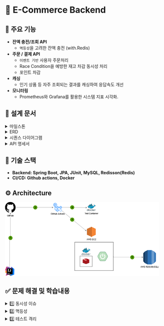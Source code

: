 # 🛒 **E-Commerce Backend**


## 📌 **주요 기능**

- **잔액 충전/조회 API**
  - `멱등성`을 고려한 잔액 충전 (with.Redis)
- **주문 / 결제 API**
  - `이벤트 기반` 사용자 주문처리
  - Race Condition을 예방한 재고 차감 동시성 처리
  - 포인트 차감
- **캐싱**
  - 인기 상품 등 자주 조회되는 결과를 캐싱하여 응답속도 개선
- **모니터링**
  - Prometheus와 Grafana를 활용한 시스템 지표 시각화.


## 📝 설계 문서
<details>
  <summary>마일스톤</summary>

## [3주차] 프로젝트 설계
|     | 작업 | 예상 시간 (시간) |
  |-----|------|----------------|
| 1   | **프로젝트 설계** | **40** |
| 1.1 | 주차 별 마일스톤 설정 | 2 |
| 1.2 | 요구사항 분석 | 8 |
| 1.3 | 시퀀스 다이어그램 작성 | 8 |
| 1.4 | ERD 설계 | 8 |
| 1.5 | API 명세서 작성 | 8 |
| 1.6 | Mock API 구현 | 8 |

## [4주차] 프로젝트 API 구현(With TDD)

|  | 작업                   | 예상 시간 (시간) |
  |--|----------------------|------------|
| 2 | **TDD로 프로젝트 API 구현** | **40**     |
| 2.1 | [주요] 잔액 충전 / 조회 API  | -          |
| 2.1.1 | 잔액 충전 API 개발         | 2          |
| 2.1.2 | 잔액 조회 API 개발         | 2          |
| 2.2 | [기본] 상품 조회 API       | -          |
| 2.2.1 | 상품 정보조회 API 개발       | 8          |
| 2.3 | [주요] 주문 / 결제 API     | -          |
| 2.3.1 | 주문 API 및 포인트 결제 개발   | 16         |
| 2.4 | [기본] 상품 조회 API       | -          |
| 2.4.1 | 판매량 최다 상품 조회         | 3          |

## [5주차] 고도화 및 코드 리팩토링

|    | 작업 | 예상 시간 (시간) |
  |----|------|------------|
| 3  | **고도화 및 코드 리팩토링** | **40**     |
| 3.1 | 고도화 | 20          |
| 3.2 | 동시성 이슈 검토 | 12         |
| 3.3 | 코드 리팩토링 | 8          |
</details>

<details>
  <summary>ERD</summary>

![img_1.png](docs/images/new-erd.png)
</details>

<details>
  <summary>시퀀스 다이어그램</summary>

### 잔액 조회
  ```mermaid
  sequenceDiagram
  autonumber

  actor Client
  participant UserService
  participant UserDB
  Client->>UserService: GET /api/v1/users/{userId}
  UserService->>UserDB: 사용자 조회

  opt 유저 존재하지 않는 경우
    UserDB-->>UserService: UserNotFoundException
    UserService-->>Client: 404 NOT FOUND
  end
UserDB-->>UserService: 
    UserService-->>Client: 유저정보 반환
  ```

### 상품 조회
  ```mermaid
  sequenceDiagram
  autonumber

  actor Client
  participant ProductFacade
  participant ProductService
  participant StockService
  Client->>ProductFacade: GET /api/v1/users/{userId}


```

### 잔액 충전
  ```mermaid
  sequenceDiagram
  autonumber
  actor Client
  participant UserService
  participant UserDB
  Client->>UserService: POST /api/v1/users/{userId}/charge
  UserService->>UserDB: 사용자 조회

  opt 유저 존재하지 않는 경우
    UserDB-->>UserService: UserNotFoundException
    UserService-->>Client: 404 NOT FOUND
  end
  opt 충전금액: 0원 이하, 0원, 1,000,000원 이상
    UserDB-->>UserService: InvalidChargeAmountException
    UserService-->>Client: 400 BAD REQUEST
  end
UserDB-->>UserService: 
    UserService-->>Client: 유저정보 반환(충전 후 잔액) 
  ```

### 주문 동작흐름
  ```mermaid
  sequenceDiagram
  autonumber
  actor Client
  participant OrderAPI
  participant StockService
  participant UserService
  participant PaymentService
  participant Redisson
  participant DB
  participant MessageQueue
  participant NotificationService
  Client->>OrderAPI: POST /api/orders
  Note over OrderAPI: 트랜잭션 시작
  OrderAPI->>DB: 주문 정보 저장(status = '대기')
  OrderAPI->>DB: 주문 상세정보 저장
  Note over StockService: 트랜잭션 시작
  loop
    StockService->>Redisson: 상품번호 기준 락 흭득
    StockService->>DB: 재고 조회
    alt 재고개수 = 0
      DB-->>StockService: 409 CONFLICT
      StockService-->>Client: 409 CONFLICT
    else 재고개수 > 0
      Redisson->>DB: 재고차감
    end
  end
  Note over StockService: 트랜잭션 종료
  UserService->>PaymentService: 보유 포인트 조회
  alt 보유포인트 < 주문금액
    PaymentService-->>Client: 포인트부족 예외
  else 보유포인트 >= 주문금액
    UserService->>PaymentService: 보유 포인트 차감
    PaymentService-->>DB: 차감 내역 저장
  end
  Note over OrderAPI: 트랜잭션 종료
  OrderAPI-->>Client: order ID : 12345
  Note over OrderAPI,NotificationService: 외부에 데이터 전송
  OrderAPI->>MessageQueue: 주문내역 전송
  MessageQueue-->>NotificationService: 주문내역
  par Notification Channels
    NotificationService->>NotificationService: 알림톡 전송
  end
  ```

</details>

<details>
  <summary>API 명세서</summary>

# 이커머스 주문 시스템 API 명세서

---

# GET /api/v1/users/{userId} - 잔액 조회요청

- Description
> 유저 한 명이 자신의 포인트 조회를 한다.

- PathVariable
  - userId: 유저 Id

### Response

```json
[
  {
    "userId": 25,
    "name": "김테스트",
    "hpNo": "010-1234-4112",
    "amount": "100,000"
  }
]
```

### Error

| code | message        | etc |
|------|----------------|-----|
| 404  | 존재하지 않는 유저입니다. |     |     

---
# POST /api/v1/users/{userId}/charge - 잔액 충전요청

- Description
> 유저 한 명이 포인트 충전을 한다.

- Header
  - Idempotency-Key: 멱등성 키
- PathVariable
  - userId: 유저 Id
- UserPointChargeRequest
  - chargeAmount: 충전 요청 금액
### RequestBody
```json
[
  {
    "chargeAmount" : 50000
  }
]
```

### Response

```json
[
  {
    "userId": 25,
    "name": "김테스트",
    "hpNo": "010-1234-4112",
    "amount": "150,000"
  }
]
```

### Error

| code | message                   | etc    |
|------|---------------------------|--------|
| 400  | 최소 충전 금액은 1,000원 입니다.     |  |
| 400  | 최대 충전 금액은 1,000,000원 입니다. |  |
| 400  | 멱등성 키가 누락되었습니다.           |  |
| 404  | 존재하지 않는 유저입니다.            |  |
| 409  | 이미 처리중인 요청입니다.            |  |

---

---
# GET /products/{productId} - 상품 상세조회 요청

- Description
> 상품 목록 중 하나의 상품를 조회한다.

- PathVariable
  - productId: 상품 Id

### Response

```json
[
  {
    "id": 25,
    "name": "빽다방 아메리카노",
    "price": 2500,
    "stock": 9
  }
]
```

### Error

| code | message       | etc    |
|------|---------------|--------|
| 400  | 잘못된 상품 번호입니다. |  |     

---

---
# POST /api/v1/orders - 주문/결제

- Description
> 한 명의 사용자가 여러 개 또는 하나의 상품을 주문한다.

- PathVariable
  - userId: 유저 Id
### RequestBody
```json
[
  {
    "id": 1,
    "user_id": 25,
    "products": [
      {
        "id": 101,
        "name": "양배추 샐러드",
        "quantity": 2
      },
      {
        "id": 102,
        "name": "단호박 샐러드",
        "quantity": 2
      },
      {
        "id": 103,
        "name": "버섯 샐러드",
        "quantity": 1
      }
    ],
    "paymentAmount": 10000
  }
]
```

### Response

```json
[
  {
    "orderId": "1"
  }
]
```

### Error

| code | message           | etc            |
|------|-------------------|----------------|
| 404  | 해당 상품이 존재하지 않습니다. |  |
| 404  | 해당 유저가 존재하지 않습니다. |  |  
| 409  | 결제 금액이 부족합니다.     |  |
| 409  | 품절된 상품이 존재합니다.    |  |

---

---
# GET /products/popular - 인기상품 조회

- Description
> 최근 3일간 최다 판매량 상품 5개를 조회한다.

### Response

```json
[
  {
    "id": 101,
    "name": "양배추 샐러드",
    "sale_count": 20
  },
  {
    "id": 102,
    "name": "단호박 샐러드",
    "sale_count": 18
  },
  {
    "id": 103,
    "name": "버섯 샐러드",
    "sale_count": 10
  },
  {
    "id": 104,
    "name": "감자 샐러드",
    "sale_count": 8
  },
  {
    "id": 105,
    "name": "오이 샐러드",
    "sale_count": 6
  }
]
```

---
</details>

## 🚀 기술 스택
- **Backend: Spring Boot, JPA, JUnit, MySQL, Redisson(Redis)**
- **CI/CD: Github actions, Docker**

## ⚙️ **Architecture**
![img_1.png](docs/images/architecture.png)

## ✅ 문제 해결 및 학습내용
<details>
  <summary>1️⃣ 동시성 이슈</summary>

## 재고 감소 문제에 따른 분석

### 재고 감소 비즈니스 로직
```java
@Transactional
public void decreaseStock(List<OrderProductsRequest> req) {
    for (OrderProductsRequest orderRequest : req) {
        // 락 사용하지 않은 일반적인 상품정보 읽기
        ProductStockEntity productStock = productStockRepository.findById(orderRequest.getProduct_id());
        productStock.decreaseStock(orderRequest.getProduct_id(), (long) orderRequest.getProduct_quantity());
    }
}
```

### 동시성 테스트코드
```java
/*
    재고 갯수가 100개인 상품에 100번의 주문을 시도합니다.
 */
int threadCount = 100;
ExecutorService executorService = Executors.newFixedThreadPool(32);
CountDownLatch latch = new CountDownLatch(threadCount);

for(int i=0; i<threadCount; i++){
    executorService.submit(() -> {
        try {
        productService.decreaseStock(req);
        } finally {
            latch.countDown();
        }
    });
}

latch.await();

assertEquals(0, product.getStock());
```
해당 메서드를 병렬적으로 100번 수행 후 0개가 남길 기대하지만, 테스트에 실패하게 됩니다.

### 왜 실패하는가?

```mermaid
sequenceDiagram
    participant User1 as 사용자 1
    participant DB as 재고 데이터베이스
    participant User2 as 사용자 2

    Note over DB: 초기 재고: 100개

    User1->>DB: 재고 조회 (100개)
    
    User2->>DB: 재고 조회 (100개)
    User2->>DB: 주문 (1개 차감)
    User2->>DB: 저장 (99개)

    User1->>DB: 주문 (1개 차감)
    User1->>DB: 저장 (99개)
```
- 다른 사용자와 `동시에 같은 개수`로 읽게 되었을 때, <b>사용자2</b>가 주문했음에도 불구하고 <b>사용자1</b>은 아무런 영향을 받지않고 있습니다. 이처럼, <b>두 개 이상의 쓰레드가 공유데이터에 접근하여 동시에 변경</b>하려는 문제를 <b>레이스 컨디션(Race Condition)</b> 문제라고 합니다.
- 분석 결과, 현재 사용자 두 명 이상이 A라는 상품을 주문하게 될 시 레이스 컨디션 문제가 발생합니다.

### 어떻게 해결할 것인가?
우리는 <b>공유자원</b>에 접근한다는 기준, `사용자 2`가 주문할 시 `사용자 1`쓰레드에도 재고수량 동기화가 필요합니다.

### 동기화 방법

### 1. synchronized

전통적인 동기화 방식입니다. 메서드나 메서드 내 임계구역을 설정하여 <b>하나의 쓰레드만 접근 가능</b>하며, 해당 쓰레드만이 임계구역 해제하여 동기화를 보장합니다. 하지만, 한 개의 프로세스 안에서만 보장되며 서버가 여러 대일 때는 데이터에 여러 대의 프로세스가 접근 가능하여 레이스 컨디션 문제가 발생합니다.

### 2. DB Lock

synchronized은 애플리케이션 코드에서 임계구역을 설정했다면, 해당 방법은 우리의 외부DB에 임계구역을 설정하여 여러 대의 서버 상황에서도 동기화를 보장할 수 있습니다.
낙관적 락/비관적 락이 존재하며, 다음과 같은 특징이 있습니다.

- 낙관적 락:
  DB에 Lock을 걸지 않고 읽기 시점/쓰기 시점의 데이터 변경 여부에 따라
  동시성을 제어하는 방식이라 성능이 비관적 락보다 상대적으로 높습니다.
  트랜잭션 간 충돌이 많아질 경우 retry 빈도 증가하게 되며 DB Connection, 스레드 점유 등의 단점이 존재합니다.


- 비관적 락:
  테이블 또는 행에 Lock을 설정(x-lock) 하나의 트랜잭션만 작업이 가능하여 일관성을 확보하지만 해당 작업이 끝날때 까지 다른 트랜잭션은 대기 상태입니다.
  트래픽이 몰리는 경우 락 대기시간으로 latency가 증가할 수 있습니다.

### 3. 분산 락
DB Lock은 데이터 정합성 보장에 효과적이지만, 높은 동시성이 요구되는 경우(대규모) 병목 현상으로 성능이 저하될 수 있습니다. 이에 `중대규모 프로젝트시 분산락`을 고려할 수도 있습니다. 빠른 성능을 위해 Redis 를 사용했으며, 자바에서 사용할 수 있는 클라이언트는 크게 Jedis, Lettuce, Redisson 3가지 입니다.
#### Lettuce
- Netty 기반의 Redis Client로 넌블로킹 I/O로 구현되어 비동기 방식으로 처리, 고성능
- SETNX를 이용하여 Spin Lock 형태를 구현
- 경쟁 스레드들이 지속적으로 요청을 보내기 때문에 서버 부하가 심하다
- 개발자가 직접 retry, timeout 구현해야하며 지속적인 재시도로 네트워크 비용과 스레드 점유등의 문제가 발생

#### Redisson
- 네트워크 트래픽 또는 CPU 사용량을 줄이기 위해 Lua 스크립트를 활용합니다.
- 재시도 로직을 내장하고 있어 락 흭득을 위한 별도의 재시도 로직을 작성하지 않아도 됩니다.
- 동시에 락 흭득 요청 시 FIFO 형태로 요청 순서를 보장합니다.

## 재고 감소 문제해결 및 성능비교

DB Lock과 분산 락을 이용하여 문제 해결을 진행하겠습니다
- 상품 `PRODUCT` 테이블
- 상품재고 `PRODUCT_STOCK` 테이블
- 테스트 조건: 재고 100개인 상품에 100번 동시 차감시도

### DB Lock(비관적 락 설정)

```java
// 상품재고 테이블 락
@Lock(LockModeType.PESSIMISTIC_WRITE)
ProductStockEntity findByProductIdWithPessimisticLock(@Param("productId") Long productId);
```
### 실행결과 : 테스트 통과, 실행시간 348ms
![img_1.png](docs/images/con_img_1.png)

### 분산 락(Redis-Lettuce)
```java
// 구현코드
public class OrderUseCase {
    // ..
    
    public Long order(OrderRequest request) {
        for (OrderProductsRequest prod : request.getProducts()) {
            
            while(!redisLockRepository.lock(prod.getProduct_id())){
                try{
                    Thread.sleep(500);
                }catch (InterruptedException e){
                    throw new RuntimeException(e);
                }
            }

            try{
                productService.decreaseStock(prod.getProduct_id(), (long) prod.getProduct_quantity());
            }finally {
                redisLockRepository.unlock(prod.getProduct_id());
            }
        }
        
        // ...
    }
}
```
### 실행결과 : 테스트 통과, 실행시간 17660ms
![img_2.png](docs/images/con_img_2.png)

### 분산 락(Redis-Redisson)
```java
@Configuration
public class RedissonConfig {
    // redisHost..
  
    @Bean
    public RedissonClient redissonClient() {
        RedissonClient redisson = null;
        Config config = new Config();
        config.useSingleServer().setAddress(REDISSON_HOST_PREFIX + redisHost + ":" + redisPort);
        redisson = Redisson.create(config);
        return redisson;
    }
}

public class OrderUseCase {
    // ..
    
    public Long order(OrderRequest request) {
        for (OrderProductsRequest prod : request.getProducts()) {
            RLock rLock = redissonClient.getLock(String.format("LOCK:PROD-%d", prod.getProduct_id()));

            try {
                boolean available = rLock.tryLock(10, 1, TimeUnit.SECONDS);
                if(!available) {
                    throw new IllegalArgumentException("Lock Not acquired");
                }
                productService.decreaseStock(prod.getProduct_id(), (long) prod.getProduct_quantity());
            } catch (InterruptedException e) {
                throw new RuntimeException(e);
            } finally {
                rLock.unlock();
            }
        }
        
        // ...
    }
}
```
### 실행결과 : 테스트 통과, 실행시간 673ms
![img_3.png](docs/images/con_img_3.png)

### 결과
비관적 락, Lettuce 락, Redisson 락을 사용하여 상품 재고에 대한 정합성을 확보했습니다.
또한, 방식에 따라 성능지표를 확인하며 락 특징들에 대한 이해를 쌓았습니다.

### 💹 (추가) 분산 락 특징 및 유의할 점
## 🌟 Best practice
- 분산 락 구현시 트랜잭션은 데이터의 무결성을 보장하기 위해 `"락 흭득을 우선"`
  ![img_4.png](docs/images/con_img_4.png)
  ![img_5.png](docs/images/con_img_5.png)<br/>
- `@Transactional`이 존재하는 decreaseStock 메서드 경우 메서드 시작 전에 프록시 객체가 생성되어 tx.begin()을 시작해버리기 때문에 외부에서 락을 잡아놓고 진행되어야합니다.
- 해당 사항을 고려하여 OrderUsecase에서 먼저 상품 번호에 대한 Lock 흭득 후 decreasStock 메서드가 수행되도록 진행 했습니다.
- 이를 위반한 경우 아래 예제에 내용을 포함했습니다.
## ☔ Bad practice

### <b>1. 트랜잭션이 먼저 시작되고 락을 획득 하는경우</b>
![img_7.png](docs/images/img_7.png)
- 락을 먼저 흭득하지 않고 tx.begin()를 하게 되는 경우 A라는 상품에 대해 사용자1, 사용자2가 동시에 읽어버리게 됩니다.
- 읽은 데이터로, 값을 수정하기 때문에 `분실 갱신(Lost Update)`이 발생하며 사용자1 또는 사용자2의 행동이 무효화됩니다.
- 해결할 수 있는 방법은 commit시 version 확인을 통해 값을 비교할 수 있는 낙관적 락으로 생각됩니다.

### <b>2. 트랜잭션 커밋 전 락이 해제되는 경우</b>
![img_6.png](docs/images/con_img_6.png)
- 실무에서 가장 많이 발생하는 실수라고 들었던 것 같습니다.
- 핵심 포인트는 `수정 사항을 커밋 이후 락 해제!`
</details>

<details>
  <summary>2️⃣ 멱등성</summary>
  <div> > 첫 번째 수행을 한 뒤 여러 차례 적용해도 결과를 변경시키지 않는 작업 또는 기능의 속성</div>

포인트 충전 시 더블클릭/네트워크 오류로 인한 중복된 리소스가 생성되지 않도록 했습니다.(공짜돈 방지)

# 1. 구현
## 1-1. 인터셉터
```text
기능 개발에 앞서 어느 계층에 적용하는 것이 적합한 것인가에 대해 고민했습니다.

1. 서비스
2. 컨트롤러
3. 인터셉터
```
인터셉터로 선정했습니다.
- 동일한 요청에 대해 `컨트롤러와 도메인 로직이 실행 되는 것이 적합하지 않다고 판단`하였습니다.
- 또한, `예외처리의 이유로 스프링 컨테이너로 관리되는 인터셉터에서 진행`했습니다.

### 1-2. 로직 과정
![img.png](docs/images/idem.png)
[코드 자세히 보기](https://github.com/JGwanghou/ho-commerce/blob/b9bb3043a75060c732ecabd0904cac72920edb79/src/main/java/com/gwangho/commerce/app/api/interceptor/IdempotencyInterceptor.java)
1. 최초 요청을 합니다.</br>
   1.1. DB에 결과를 반영합니다.</br>
   1.2. 인터셉터에서 Response를 레디스에 저장합니다.</br>
   1.3. 필터에서 복사 된 Response를 클라이언트에게 반환합니다.</br>

2. 순간 동일 요청 시 처리중(409)에러 반환
3. 동일 요청 시 도메인 로직을 거치지 않고 레디스 캐싱 값으로 응답

기존에는 요청(preHandle)시 멱등성 키를 redis-key로 설정 후 컨트롤러를 진행하도록 했습니다.
하지만, 잘못된 인자값 또는 처리 중 오류가 발생한 경우에도 레디스에 키가 저장됐습니다.</br>

해당 문제를 발견하고 성공적으로 응답이 반환 된 경우만 레디스에 저장하기로 결정했습니다.
</details>

<details>
<summary>3️⃣ 테스트 격리</summary>
<div>

</div>
</details>